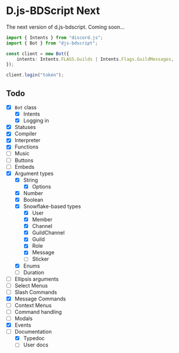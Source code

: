 # D.js-BDScript Next

The next version of d.js-bdscript. Coming soon...

```ts
import { Intents } from "discord.js";
import { Bot } from "djs-bdscript";

const client = new Bot({
    intents: Intents.FLAGS.Guilds | Intents.Flags.GuildMessages,
});

client.login("token");
```

## Todo

-   [x] `Bot` class
    -   [x] Intents
    -   [x] Logging in
-   [x] Statuses
-   [x] Compiler
-   [x] Interpreter
-   [x] Functions
-   [ ] Music
-   [ ] Buttons
-   [ ] Embeds
-   [x] Argument types
    -   [x] String
        -   [x] Options
    -   [x] Number
    -   [x] Boolean
    -   [x] Snowflake-based types
        -   [x] User
        -   [x] Member
        -   [x] Channel
        -   [x] GuildChannel
        -   [x] Guild
        -   [x] Role
        -   [x] Message
        -   [ ] Sticker
    -   [x] Enums
    -   [ ] Duration
-   [ ] Ellipsis arguments
-   [ ] Select Menus
-   [ ] Slash Commands
-   [x] Message Commands
-   [ ] Context Menus
-   [ ] Command handling
-   [ ] Modals
-   [x] Events
-   [ ] Documentation
    -   [x] Typedoc
    -   [ ] User docs
